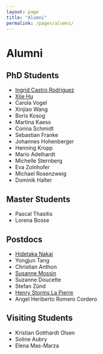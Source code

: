 ```yaml
---
layout: page
title: "Alumni"
permalink: /pages/alumni/
---
```


# Alumni

## PhD Students

- [Ingrid Castro Rodriguez](https://ehs.berkeley.edu/ingrid-castro-rodriguez)
- [Xile Hu](https://lsci.epfl.ch/hu)
- Carola Vogel
- Xinjiao Wang
- Boris Kosog
- Martina Kaess
- Corina Schmidt
- Sebastian Franke
- Johannes Hohenberger
- Henning Kropp
- Mario Adelhardt
- Michelle Sternberg
- Eva Zolnhofer
- Michael Rosenzweig
- Dominik Halter

## Master Students

- Pascal Thasitis
- Lorena Bosse

## Postdocs

- [Hidetaka Nakai](http://www.kindai.ac.jp/sci/english/education/faculty_and_research/05_nakai_hidetaka.html)
- Yongjun Tang
- Christian Anthon
- [Susanne Mossin](http://www.dtu.dk/english/service/phonebook/person?id=36867&tab=2&qt=dtupublicationquery)
- Suzanne Doucette
- Stefan Zünd
- [Henry Storms La Pierre](https://www.chemistry.gatech.edu/people/la%20pierre/henry)
- Angel Heriberto Romero Cordero

## Visiting Students

- Kristian Gotthardt Olsen
- Soline Aubry
- Elena Mas-Marza